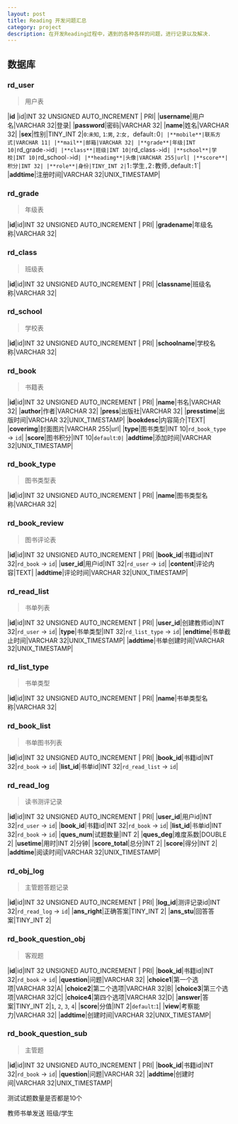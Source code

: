 ```yaml
---
layout: post
title: Reading 开发问题汇总
category: project
description: 在开发Reading过程中，遇到的各种各样的问题，进行记录以及解决.
---
```


## 数据库

### rd_user

> 用户表

|**id**   |id|INT 32 UNSIGNED AUTO_INCREMENT | PRI|
|**username**|用户名|VARCHAR 32|登录|
|**password**|密码|VARCHAR 32|
|**name**|姓名|VARCHAR 32|
|**sex**|性别|TINY_INT 2|`0`:`未知`, `1`:`男`, `2`:`女, `default`:`0`|
|**mobile**|联系方式|VARCHAR 11|
|**mail**|邮箱|VARCHAR 32|
|**grade**|年级|INT 10|`rd_grade` -> `id`|
|**class**|班级|INT 10|`rd_class` -> `id`|
|**school**|学校|INT 10|`rd_school` -> `id`|
|**headimg**|头像|VARCHAR 255|url|
|**score**|积分|INT 32|
|**role**|身份|TINY_INT 2|`1`:`学生`,`2`:`教师`,`default`:`1`|
|**addtime**|注册时间|VARCHAR 32|UNIX_TIMESTAMP|

### rd_grade

> 年级表

|**id**|id|INT 32 UNSIGNED AUTO_INCREMENT | PRI|
|**gradename**|年级名称|VARCHAR 32|

### rd_class

> 班级表

|**id**|id|INT 32 UNSIGNED AUTO_INCREMENT | PRI|
|**classname**|班级名称|VARCHAR 32|

### rd_school

> 学校表

|**id**|id|INT 32 UNSIGNED AUTO_INCREMENT | PRI|
|**schoolname**|学校名称|VARCHAR 32|

### rd_book

> 书籍表

|**id**|id|INT 32 UNSIGNED AUTO_INCREMENT | PRI|
|**name**|书名|VARCHAR 32|
|**author**|作者|VARCHAR 32|
|**press**|出版社|VARCHAR 32|
|**presstime**|出版时间|VARCHAR 32|UNIX_TIMESTAMP|
|**bookdesc**|内容简介|TEXT|
|**coverimg**|封面图片|VARCHAR 255|url|
|**type**|图书类型|INT 10|`rd_book_type` -> `id`|
|**score**|图书积分|INT 10|`default`:`0|`
|**addtime**|添加时间|VARCHAR 32|UNIX_TIMESTAMP|

### rd_book_type

> 图书类型表

|**id**|id|INT 32 UNSIGNED AUTO_INCREMENT | PRI|
|**name**|图书类型名称|VARCHAR 32|

### rd_book_review

> 图书评论表

|**id**|id|INT 32 UNSIGNED AUTO_INCREMENT | PRI|
|**book_id**|书籍id|INT 32|`rd_book` -> `id`|
|**user_id**|用户id|INT 32|`rd_user` -> `id`|
|**content**|评论内容|TEXT|
|**addtime**|评论时间|VARCHAR 32|UNIX_TIMESTAMP|

### rd_read_list

> 书单列表

|**id**|id|INT 32 UNSIGNED AUTO_INCREMENT | PRI|
|**user_id**|创建教师id|INT 32|`rd_user` -> `id`|
|**type**|书单类型|INT 32|`rd_list_type` -> `id`|
|**endtime**|书单截止时间|VARCHAR 32|UNIX_TIMESTAMP|
|**addtime**|书单创建时间|VARCHAR 32|UNIX_TIMESTAMP|

### rd_list_type

> 书单类型

|**id**|id|INT 32 UNSIGNED AUTO_INCREMENT | PRI|
|**name**|书单类型名称|VARCHAR 32|

### rd_book_list

> 书单图书列表

|**id**|id|INT 32 UNSIGNED AUTO_INCREMENT | PRI|
|**book_id**|书籍id|INT 32|`rd_book` -> `id`|
|**list_id**|书单id|INT 32|`rd_read_list` -> `id`|

### rd_read_log

> 读书测评记录

|**id**|id|INT 32 UNSIGNED AUTO_INCREMENT | PRI|
|**user_id**|用户id|INT 32|`rd_user` -> `id`|
|**book_id**|书籍id|INT 32|`rd_book` -> `id`|
|**list_id**|书单id|INT 32|`rd_book` -> `id`|
|**ques_num**|试题数量|INT 2|
|**ques_deg**|难度系数|DOUBLE 2|
|**usetime**|用时|INT 2|分钟|
|**score_total**|总分|INT 2|
|**score**|得分|INT 2|
|**addtime**|阅读时间|VARCHAR 32|UNIX_TIMESTAMP|

### rd_obj_log

> 主管题答题记录

|**id**|id|INT 32 UNSIGNED AUTO_INCREMENT | PRI|
|**log_id**|测评记录id|INT 32|`rd_read_log` -> `id`|
|**ans_right**|正确答案|TINY_INT 2|
|**ans_stu**|回答答案|TINY_INT 2|

### rd_book_question_obj

> 客观题

|**id**|id|INT 32 UNSIGNED AUTO_INCREMENT | PRI|
|**book_id**|书籍id|INT 32|`rd_book` -> `id`|
|**question**|问题|VARCHAR 32|
|**choice1**|第一个选项|VARCHAR 32|A|
|**choice2**|第二个选项|VARCHAR 32|B|
|**choice3**|第三个选项|VARCHAR 32|C|
|**choice4**|第四个选项|VARCHAR 32|D|
|**answer**|答案|TINY_INT 2|`1`, `2`, `3`, `4`|
|**score**|分值|INT 2|`default`:`1`|
|**view**|考察能力|VARCHAR 32|
|**addtime**|创建时间|VARCHAR 32|UNIX_TIMESTAMP|

### rd_book_question_sub

> 主管题

|**id**|id|INT 32 UNSIGNED AUTO_INCREMENT | PRI|
|**book_id**|书籍id|INT 32|`rd_book` -> `id`|
|**question**|问题|VARCHAR 32|
|**addtime**|创建时间|VARCHAR 32|UNIX_TIMESTAMP|


测试试题数量是否都是10个

教师书单发送 班级/学生
